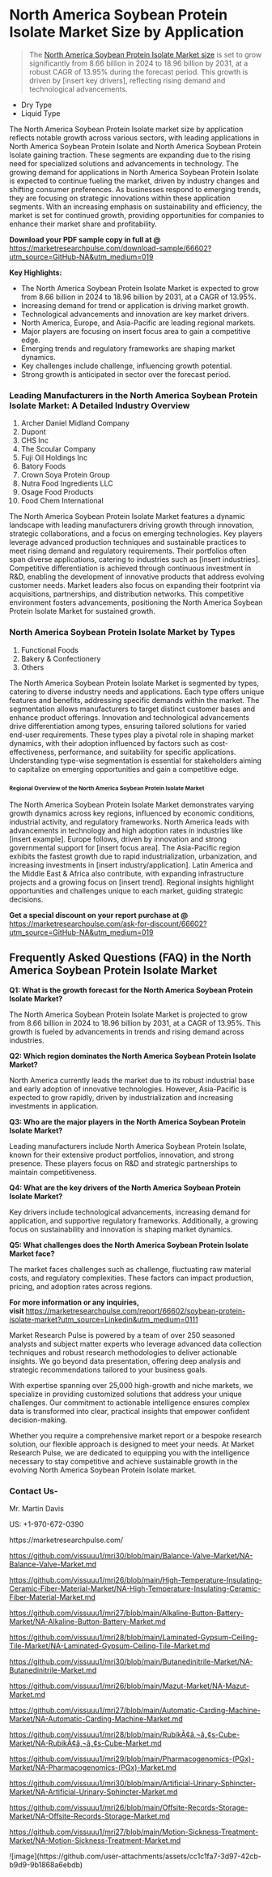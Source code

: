 <h1>North America Soybean Protein Isolate Market&nbsp;Size by Application</h1><blockquote><p>The <a href="https://marketresearchpulse.com/download-sample/66602?utm_source=GitHub-NA&amp;utm_medium=019">North America Soybean Protein Isolate Market size</a> is set to grow significantly from 8.66 billion in 2024 to 18.96 billion by 2031, at a robust CAGR of 13.95% during the forecast period. This growth is driven by [insert key drivers], reflecting rising demand and technological advancements.</p></blockquote><ul><li>Dry Type<li> Liquid Type</li></ul><p>The North America Soybean Protein Isolate market size by application reflects notable growth across various sectors, with leading applications in North America Soybean Protein Isolate and North America Soybean Protein Isolate gaining traction. These segments are expanding due to the rising need for specialized solutions and advancements in technology. The growing demand for applications in North America Soybean Protein Isolate is expected to continue fueling the market, driven by industry changes and shifting consumer preferences. As businesses respond to emerging trends, they are focusing on strategic innovations within these application segments. With an increasing emphasis on sustainability and efficiency, the market is set for continued growth, providing opportunities for companies to enhance their market share and profitability.</p><p><strong>Download your PDF sample copy in full at @ </strong><a href="https://marketresearchpulse.com/download-sample/66602?utm_source=GitHub-NA&amp;utm_medium=019">https://marketresearchpulse.com/download-sample/66602?utm_source=GitHub-NA&amp;utm_medium=019</a></p><p><strong>Key Highlights: </strong></p><ul><li>The North America Soybean Protein Isolate Market is expected to grow from 8.66 billion in 2024 to 18.96 billion by 2031, at a CAGR of 13.95%.</li><li>Increasing demand for trend or application is driving market growth.</li><li>Technological advancements and innovation are key market drivers.</li><li>North America, Europe, and Asia-Pacific are leading regional markets.</li><li>Major players are focusing on insert focus area to gain a competitive edge.</li><li>Emerging trends and regulatory frameworks are shaping market dynamics.</li><li>Key challenges include challenge, influencing growth potential.</li><li>Strong growth is anticipated in sector over the forecast period.</li></ul><h3>Leading Manufacturers in the North America Soybean Protein Isolate Market: A Detailed Industry Overview</h3><ol><li>Archer Daniel Midland Company</li><li>Dupont</li><li>CHS Inc</li><li>The Scoular Company</li><li>Fuji Oil Holdings Inc</li><li>Batory Foods</li><li>Crown Soya Protein Group</li><li>Nutra Food Ingredients LLC</li><li>Osage Food Products</li><li>Food Chem International</li></ol><div class="flex max-w-full flex-col flex-grow"><div class="min-h-8 text-message flex w-full flex-col items-end gap-2 whitespace-normal break-words [.text-message+&amp;]:mt-5" dir="auto" data-message-author-role="assistant" data-message-id="fd8432e4-4910-450d-b182-61b7bfb0a01f" data-message-model-slug="gpt-4o"><div class="flex w-full flex-col gap-1 empty:hidden first:pt-[3px]"><div class="markdown prose w-full break-words dark:prose-invert light"><p>The North America Soybean Protein Isolate Market features a dynamic landscape with leading manufacturers driving growth through innovation, strategic collaborations, and a focus on emerging technologies. Key players leverage advanced production techniques and sustainable practices to meet rising demand and regulatory requirements. Their portfolios often span diverse applications, catering to industries such as [insert industries]. Competitive differentiation is achieved through continuous investment in R&amp;D, enabling the development of innovative products that address evolving customer needs. Market leaders also focus on expanding their footprint via acquisitions, partnerships, and distribution networks. This competitive environment fosters advancements, positioning the North America Soybean Protein Isolate Market for sustained growth.</p></div></div></div></div><h3>North America Soybean Protein Isolate Market by Types</h3><ol><li>Functional Foods<li> Bakery & Confectionery<li> Others</li></ol><div class="flex max-w-full flex-col flex-grow"><div class="min-h-8 text-message flex w-full flex-col items-end gap-2 whitespace-normal break-words [.text-message+&amp;]:mt-5" dir="auto" data-message-author-role="assistant" data-message-id="084470be-0bb7-4664-bddf-5156b4f41249" data-message-model-slug="gpt-4o-mini"><div class="flex w-full flex-col gap-1 empty:hidden first:pt-[3px]"><div class="markdown prose w-full break-words dark:prose-invert light"><p>The North America Soybean Protein Isolate Market is segmented by types, catering to diverse industry needs and applications. Each type offers unique features and benefits, addressing specific demands within the market. The segmentation allows manufacturers to target distinct customer bases and enhance product offerings. Innovation and technological advancements drive differentiation among types, ensuring tailored solutions for varied end-user requirements. These types play a pivotal role in shaping market dynamics, with their adoption influenced by factors such as cost-effectiveness, performance, and suitability for specific applications. Understanding type-wise segmentation is essential for stakeholders aiming to capitalize on emerging opportunities and gain a competitive edge.</p></div></div></div></div><h3><span style="font-size: 11px;">Regional Overview of the North America Soybean Protein Isolate Market</span></h3><div class="flex max-w-full flex-col flex-grow"><div class="min-h-8 text-message flex w-full flex-col items-end gap-2 whitespace-normal break-words [.text-message+&amp;]:mt-5" dir="auto" data-message-author-role="assistant" data-message-id="e9038762-ce64-4e30-91c9-9bd413514231" data-message-model-slug="gpt-4o-mini"><div class="flex w-full flex-col gap-1 empty:hidden first:pt-[3px]"><div class="markdown prose w-full break-words dark:prose-invert light"><p>The North America Soybean Protein Isolate Market demonstrates varying growth dynamics across key regions, influenced by economic conditions, industrial activity, and regulatory frameworks. North America leads with advancements in technology and high adoption rates in industries like [insert example]. Europe follows, driven by innovation and strong governmental support for [insert focus area]. The Asia-Pacific region exhibits the fastest growth due to rapid industrialization, urbanization, and increasing investments in [insert industry/application]. Latin America and the Middle East &amp; Africa also contribute, with expanding infrastructure projects and a growing focus on [insert trend]. Regional insights highlight opportunities and challenges unique to each market, guiding strategic decisions.</p></div></div></div></div><p><strong>Get a special discount on your report purchase at @ </strong><a href="https://marketresearchpulse.com/ask-for-discount/66602?utm_source=GitHub-NA&amp;utm_medium=019">https://marketresearchpulse.com/ask-for-discount/66602?utm_source=GitHub-NA&amp;utm_medium=019</a></p><h2>Frequently Asked Questions (FAQ) in the North America Soybean Protein Isolate Market</h2><p><strong>Q1: What is the growth forecast for the North America Soybean Protein Isolate Market?</strong></p><p>The North America Soybean Protein Isolate Market is projected to grow from 8.66 billion in 2024 to 18.96 billion by 2031, at a CAGR of 13.95%. This growth is fueled by advancements in trends and rising demand across industries.</p><p><strong>Q2: Which region dominates the North America Soybean Protein Isolate Market?</strong></p><p>North America currently leads the market due to its robust industrial base and early adoption of innovative technologies. However, Asia-Pacific is expected to grow rapidly, driven by industrialization and increasing investments in application.</p><p><strong>Q3: Who are the major players in the North America Soybean Protein Isolate Market?</strong></p><p>Leading manufacturers include North America Soybean Protein Isolate, known for their extensive product portfolios, innovation, and strong presence. These players focus on R&amp;D and strategic partnerships to maintain competitiveness.</p><p><strong>Q4: What are the key drivers of the North America Soybean Protein Isolate Market?</strong></p><p>Key drivers include technological advancements, increasing demand for application, and supportive regulatory frameworks. Additionally, a growing focus on sustainability and innovation is shaping market dynamics.</p><p><strong>Q5: What challenges does the North America Soybean Protein Isolate Market face?</strong></p><p>The market faces challenges such as challenge, fluctuating raw material costs, and regulatory complexities. These factors can impact production, pricing, and adoption rates across regions.</p><p><strong>For more information or any inquiries, visit&nbsp;</strong><a href="https://marketresearchpulse.com/report/66602/soybean-protein-isolate-market?utm_source=Linkedin&utm_medium=0111">https://marketresearchpulse.com/report/66602/soybean-protein-isolate-market?utm_source=Linkedin&utm_medium=0111</a></p><p>Market Research Pulse is powered by a team of over 250 seasoned analysts and subject matter experts who leverage advanced data collection techniques and robust research methodologies to deliver actionable insights. We go beyond data presentation, offering deep analysis and strategic recommendations tailored to your business goals.</p><p>With expertise spanning over 25,000 high-growth and niche markets, we specialize in providing customized solutions that address your unique challenges. Our commitment to actionable intelligence ensures complex data is transformed into clear, practical insights that empower confident decision-making.</p><p>Whether you require a comprehensive market report or a bespoke research solution, our flexible approach is designed to meet your needs. At Market Research Pulse, we are dedicated to equipping you with the intelligence necessary to stay competitive and achieve sustainable growth in the evolving North America Soybean Protein Isolate market.</p><h3><strong>Contact Us-</strong></h3><p>Mr. Martin Davis</p><p>US: +1-970-672-0390</p><p>https://marketresearchpulse.com/</p><p><a href="https://github.com/vissuuu1/mri30/blob/main/Balance-Valve-Market/NA-Balance-Valve-Market.md">https://github.com/vissuuu1/mri30/blob/main/Balance-Valve-Market/NA-Balance-Valve-Market.md</a></p><p><a href="https://github.com/vissuuu1/mri26/blob/main/High-Temperature-Insulating-Ceramic-Fiber-Material-Market/NA-High-Temperature-Insulating-Ceramic-Fiber-Material-Market.md">https://github.com/vissuuu1/mri26/blob/main/High-Temperature-Insulating-Ceramic-Fiber-Material-Market/NA-High-Temperature-Insulating-Ceramic-Fiber-Material-Market.md</a></p><p><a href="https://github.com/vissuuu1/mri27/blob/main/Alkaline-Button-Battery-Market/NA-Alkaline-Button-Battery-Market.md">https://github.com/vissuuu1/mri27/blob/main/Alkaline-Button-Battery-Market/NA-Alkaline-Button-Battery-Market.md</a></p><p><a href="https://github.com/vissuuu1/mri28/blob/main/Laminated-Gypsum-Ceiling-Tile-Market/NA-Laminated-Gypsum-Ceiling-Tile-Market.md">https://github.com/vissuuu1/mri28/blob/main/Laminated-Gypsum-Ceiling-Tile-Market/NA-Laminated-Gypsum-Ceiling-Tile-Market.md</a></p><p><a href="https://github.com/vissuuu1/mri30/blob/main/Butanedinitrile-Market/NA-Butanedinitrile-Market.md">https://github.com/vissuuu1/mri30/blob/main/Butanedinitrile-Market/NA-Butanedinitrile-Market.md</a></p><p><a href="https://github.com/vissuuu1/mri26/blob/main/Mazut-Market/NA-Mazut-Market.md">https://github.com/vissuuu1/mri26/blob/main/Mazut-Market/NA-Mazut-Market.md</a></p><p><a href="https://github.com/vissuuu1/mri27/blob/main/Automatic-Carding-Machine-Market/NA-Automatic-Carding-Machine-Market.md">https://github.com/vissuuu1/mri27/blob/main/Automatic-Carding-Machine-Market/NA-Automatic-Carding-Machine-Market.md</a></p><p><a href="https://github.com/vissuuu1/mri28/blob/main/RubikÃ¢â‚¬â„¢s-Cube-Market/NA-RubikÃ¢â‚¬â„¢s-Cube-Market.md">https://github.com/vissuuu1/mri28/blob/main/RubikÃ¢â‚¬â„¢s-Cube-Market/NA-RubikÃ¢â‚¬â„¢s-Cube-Market.md</a></p><p><a href="https://github.com/vissuuu1/mri29/blob/main/Pharmacogenomics-(PGx)-Market/NA-Pharmacogenomics-(PGx)-Market.md">https://github.com/vissuuu1/mri29/blob/main/Pharmacogenomics-(PGx)-Market/NA-Pharmacogenomics-(PGx)-Market.md</a></p><p><a href="https://github.com/vissuuu1/mri30/blob/main/Artificial-Urinary-Sphincter-Market/NA-Artificial-Urinary-Sphincter-Market.md">https://github.com/vissuuu1/mri30/blob/main/Artificial-Urinary-Sphincter-Market/NA-Artificial-Urinary-Sphincter-Market.md</a></p><p><a href="https://github.com/vissuuu1/mri26/blob/main/Offsite-Records-Storage-Market/NA-Offsite-Records-Storage-Market.md">https://github.com/vissuuu1/mri26/blob/main/Offsite-Records-Storage-Market/NA-Offsite-Records-Storage-Market.md</a></p><p><a href="https://github.com/vissuuu1/mri27/blob/main/Motion-Sickness-Treatment-Market/NA-Motion-Sickness-Treatment-Market.md">https://github.com/vissuuu1/mri27/blob/main/Motion-Sickness-Treatment-Market/NA-Motion-Sickness-Treatment-Market.md</a></p>
![image](https://github.com/user-attachments/assets/cc1c1fa7-3d97-42cb-b9d9-9b1868a6ebdb)
